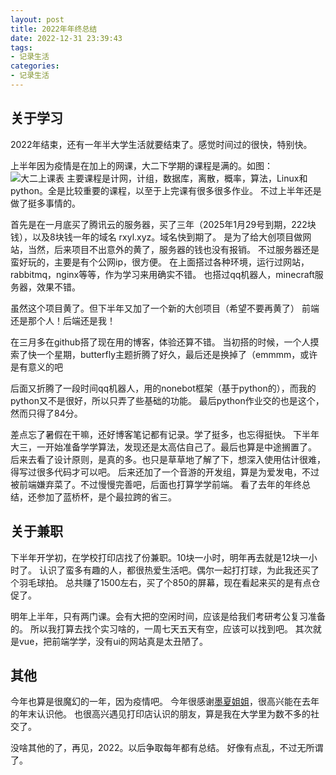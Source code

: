 ```yaml
---
layout: post
title: 2022年年终总结
date: 2022-12-31 23:39:43
tags:
- 记录生活
categories:
- 记录生活
---
```


## 关于学习

2022年结束，还有一年半大学生活就要结束了。感觉时间过的很快，特别快。

上半年因为疫情是在加上的网课，大二下学期的课程是满的。如图：
![大二上课表](https://cooooing.github.io/images/记录生活/2022年年终总结/大二上课表.jpg)
主要课程是计网，计组，数据库，离散，概率，算法，Linux和python。全是比较重要的课程，以至于上完课有很多很多作业。
不过上半年还是做了挺多事情的。

首先是在一月底买了腾讯云的服务器，买了三年（2025年1月29号到期，222块钱），以及8块钱一年的域名 rxyl.xyz。域名快到期了。
是为了给大创项目做网站，当然，后来项目不出意外的黄了，服务器的钱也没有报销。
不过服务器还是蛮好玩的，主要是有个公网ip，很方便。
在上面搭过各种环境，运行过网站，rabbitmq，nginx等等，作为学习来用确实不错。
也搭过qq机器人，minecraft服务器，效果不错。

虽然这个项目黄了。但下半年又加了一个新的大创项目（希望不要再黄了）
前端还是那个人！后端还是我！

在三月多在github搭了现在用的博客，体验还算不错。
当初搭的时候，一个人摸索了快一个星期，butterfly主题折腾了好久，最后还是换掉了（emmmm，或许是有意义的吧

后面又折腾了一段时间qq机器人，用的nonebot框架（基于python的），而我的python又不是很好，所以只弄了些基础的功能。
最后python作业交的也是这个，然而只得了84分。

差点忘了暑假在干嘛，还好博客笔记都有记录。学了挺多，也忘得挺快。
下半年大三，一开始准备学学算法，发现还是太高估自己了。最后也算是中途搁置了。
后来去看了设计原则，是真的多。也只是草草地了解了下，想深入使用估计很难，得写过很多代码才可以吧。
后来还加了一个音游的开发组，算是为爱发电，不过被前端嫌弃菜了。不过慢慢完善吧，后面也打算学学前端。
看了去年的年终总结，还参加了蓝桥杯，是个最拉跨的省三。

## 关于兼职

下半年开学初，在学校打印店找了份兼职。10块一小时，明年再去就是12块一小时了。
认识了蛮多有趣的人，都很热爱生活吧。偶尔一起打打球，为此我还买了个羽毛球拍。
总共赚了1500左右，买了个850的屏幕，现在看起来买的是有点仓促了。

明年上半年，只有两门课。会有大把的空闲时间，应该是给我们考研考公复习准备的。
所以我打算去找个实习啥的，一周七天五天有空，应该可以找到吧。
其次就是vue，把前端学学，没有ui的网站真是太丑陋了。

## 其他

今年也算是很魔幻的一年，因为疫情吧。
今年很感谢[墨夏姐姐](https://www.sszsj.cc/)，很高兴能在去年的年末认识他。
也很高兴遇见打印店认识的朋友，算是我在大学里为数不多的社交了。

没啥其他的了，再见，2022。以后争取每年都有总结。
好像有点乱，不过无所谓了。




